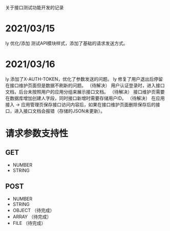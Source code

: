 关于接口测试功能开发的记录

# 2021/03/15 
ly 优化/添加 测试API模块样式，添加了基础的请求发送方式。
# 2021/03/16 
ly 添加了X-AUTH-TOKEN，优化了参数发送的问题。
ly 修复了用户退出后停留在接口维护页面但是数据不刷新的问题。
（待解决） 用户认证登录时，进入接口文档，后台未按照用户的应用分组来展示接口文档。
（待解决） 接口维护页需要在数据库增加创建人字段，同时接口新增时需要存储用户ID。
（待解决） 在应用接入 -> 应用管理页保存接口访问内容后，如果在接口维护页面删除保存后的接口，进入接口文档会报错（存储的JSON未更新）。

# 请求参数支持性
## GET 
* NUMBER
* STRING
## POST
* NUMBER
* STRING
* OBJECT （待完成）
* ARRAY （待完成）
* FILE （待完成）


